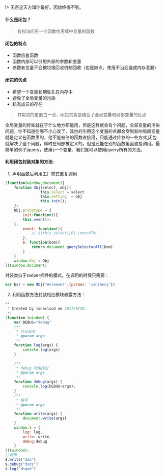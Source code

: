 <!--
 * @Descripttion: 
 * @version: 
 * @Author: suckson
 * @Date: 2019-10-19 20:35:41
 * @LastEditors: suckson
 * @LastEditTime: 2019-10-19 23:13:03
 -->
!> 无奈这天方知你最好，因始终得不到。

#### 什么是闭包？

> 有权访问另一个函数作用域中变量的函数

#### 闭包的特点

* 函数嵌套函数
* 函数内部可以引用外部的参数和变量
* 参数和变量不会被垃圾回收机制回收（也是缺点，使用不当会造成内存泄漏）

#### 闭包的优点

* 希望一个变量长期驻扎在内存中
* 避免了全局变量的污染
* 私有成员的存在

> 其实说的更直白一点，闭包其实是结合了全局变量和局部变量的优点

全局变量的好处就在于什么地方都能用，但是这样就会有个问题，全部变量的污染问题，你不知道在哪不小心改了，其他的引用这个变量的点都会受到影响局部变量就是定义在函数里的，他不能被倍的函数直接用，只能通过传参的一些方式,闭包就解决了这个问题，即时在局部被定义的，但是还能在别的函数里面直接调用。最简单的例子jquery，使用`$`一个变量，我们就可以使用jquery所有的方法。


#### 利用闭包封装对象的方法:

1. 声明函数后利用工厂模式重复调用
```js
(function(window,document){
    function Obj(select, obj){
				this.select = select
				this.setting  = obj
				this.init();
    };
	Obj.prototype = {
		init:function(){
		this.event();
	},
		event: function(){
			// $(this.select)[0].innerHTML 
		},
		$: function(Dom){
			return document.querySelectorAll(Dom)
		}
	}
	window.Obj = Obj
})(window,document)
```
封装类似于swiper插件的模式，在调用的时候只需要：

```js
var bar = new Obj("#element",{params: 'cahiheng'})
```


2. 利用函数方法封装相应模块暴露方法：
```js
**
 * Created by lonecloud on 2017/9/10.
 */
(function (window) {
    var DEBUG="debug"
    /**
     * 打印日志
     * @param args
     */
    function log(args) {
        console.log(args)
    }
 
    /**
     * debug 利用闭包
     * @param args
     */
    function debug(args) {
        console.log(DEBUG+args);
    }
    /**
     * 编写
     * @param args
     */
    function write(args) {
        document.write(args)
    }
    window.$ = {
        log: log,
        write: write,
        debug:debug
    }
})(window);
//调用
$.write("dda")
$.debug("dsds")
$.log("dsqwd")
```

